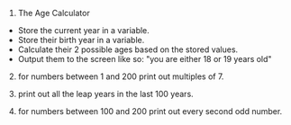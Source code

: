 1. The Age Calculator

- Store the current year in a variable.
- Store their birth year in a variable.
- Calculate their 2 possible ages based on the stored values.
- Output them to the screen like so: "you are either 18 or 19 years old"

2. for numbers between 1 and 200 print out multiples of 7.

3. print out all the leap years in the last 100 years.

4. for numbers between 100 and 200 print out every second odd number.